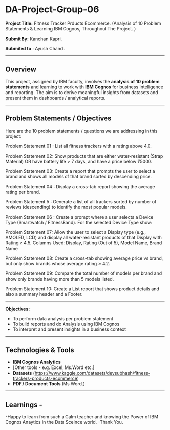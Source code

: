 # DA-Project-Group-06

**Project Title:** Fitness Tracker Prducts Ecommerce. (Analysis of 10 Problem Statements & Learning IBM Cognos, Throughout The Project. )

**Submit By:** Kanchan Kapri.

**Submited to** : Ayush Chand .

---

## Overview

This project, assigned by IBM faculty, involves the **analysis of 10 problem statements** and learning to work with **IBM Cognos** for business intelligence and reporting. The aim is to derive meaningful insights from datasets and present them in dashboards / analytical reports.

---

## Problem Statements / Objectives

Here are the 10 problem statements / questions we are addressing in this project:

Problem Statement 01 :   List all fitness trackers with a rating above 4.0.

Problem Statement 02:  Show products that are either water-resistant (Strap Material) OR 
have battery life > 7 days, and have a price below ₹5000.

Problem Statement 03:  Create a report that prompts the user to select a 
brand and shows all models of that brand sorted by descending price.

Problem Statement 04 :  Display a cross-tab report showing the average rating 
per brand.

Problem Statement 5 :   Generate a list of all trackers sorted by number of reviews 
(descending) to identify the most popular models.

Problem Statement 06 :  Create a prompt where a user selects a Device Type 
(Smartwatch / FitnessBand). For the selected Device Type show: 

Problem Statement 07:  Allow the user to select a Display type (e.g., AMOLED, 
LCD) and display all water-resistant products of that Display with Rating ≥ 4.5. 
Columns Used: Display, Rating (Out of 5), Model Name, Brand Name

Problem Statement 08:  Create a cross-tab showing average price vs brand, but 
only show brands whose average rating ≥ 4.2.

Problem Statement 09:  Compare the total number of models per brand and 
show only brands having more than 5 models listed.

Problem Statement 10: Create a List report that shows product details and also a 
summary header and a Footer.   

---

**Objectives:**
- To perform data analysis per problem statement  
- To build reports and do Analysis using IBM Cognos  
- To interpret and present insights in a business context  

---

## Technologies & Tools

- **IBM Cognos Analytics**  
- [Other tools - e.g. Excel, Ms.Word etc.]  
- **Datasets** (https://www.kaggle.com/datasets/devsubhash/fitness-trackers-products-ecommerce)  
- **PDF / Document Tools** (Ms Word.)  

---

## Learnings -
-Happy to learn from such a Calm teacher and knowing the Power of IBM Cognos Anaytics in the Data Sceince world.
-Thank You.



